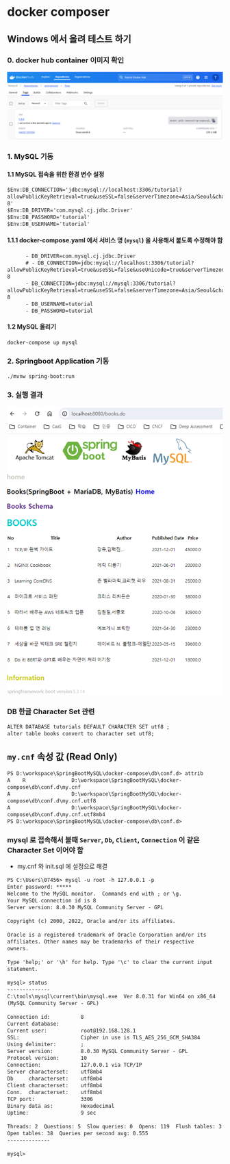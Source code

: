 # docker composer

## Windows 에서 올려 테스트 하기

### 0. docker hub container 이미지 확인
![dockerhub.springmysql.png](./img/dockerhub.springmysql.png)  

### 1. MySQL 기동

#### 1.1 MySQL 접속을 위한 환경 변수 설정
```
$Env:DB_CONNECTION='jdbc:mysql://localhost:3306/tutorial?allowPublicKeyRetrieval=true&useSSL=false&serverTimezone=Asia/Seoul&characterEncoding=UTF-8'
$Env:DB_DRIVER='com.mysql.cj.jdbc.Driver'
$Env:DB_PASSWORD='tutorial'
$Env:DB_USERNAME='tutorial'
```

#### 1.1.1 docker-compose.yaml 에서 서비스 명 (`mysql`) 을 사용해서  붙도록 수정해야 함
```
      - DB_DRIVER=com.mysql.cj.jdbc.Driver
      # - DB_CONNECTION=jdbc:mysql://localhost:3306/tutorial?allowPublicKeyRetrieval=true&useSSL=false&useUnicode=true&serverTimezone=Asia/Seoul&characterEncoding=UTF-8
      - DB_CONNECTION=jdbc:mysql://mysql:3306/tutorial?allowPublicKeyRetrieval=true&useSSL=false&serverTimezone=Asia/Seoul&characterEncoding=UTF-8
      - DB_USERNAME=tutorial
      - DB_PASSWORD=tutorial
```

#### 1.2 MySQL 올리기
```
docker-compose up mysql
```

### 2. Springboot Application 기동
```
./mvnw spring-boot:run
```

### 3. 실행 결과
![books.do.png](./img/books.do.png)  


### DB 한글 Character Set 관련
```
ALTER DATABASE tutorials DEFAULT CHARACTER SET utf8 ;
alter table books convert to character set utf8;
```



## `my.cnf` 속성 값 (Read Only)
```
PS D:\workspace\SpringBootMySQL\docker-compose\db\conf.d> attrib
A    R               D:\workspace\SpringBootMySQL\docker-compose\db\conf.d\my.cnf
A                    D:\workspace\SpringBootMySQL\docker-compose\db\conf.d\my.cnf.utf8
A                    D:\workspace\SpringBootMySQL\docker-compose\db\conf.d\my.cnf.utf8mb4
PS D:\workspace\SpringBootMySQL\docker-compose\db\conf.d> 
```

### mysql 로 접속해서 볼때 `Server`, `Db`, `Client`, `Connection` 이 같은 Character Set 이어야 함
- my.cnf 와 init.sql 에 설정으로 해결
```
PS C:\Users\07456> mysql -u root -h 127.0.0.1 -p
Enter password: *****
Welcome to the MySQL monitor.  Commands end with ; or \g.
Your MySQL connection id is 8
Server version: 8.0.30 MySQL Community Server - GPL

Copyright (c) 2000, 2022, Oracle and/or its affiliates.

Oracle is a registered trademark of Oracle Corporation and/or its
affiliates. Other names may be trademarks of their respective
owners.

Type 'help;' or '\h' for help. Type '\c' to clear the current input statement.

mysql> status
--------------
C:\tools\mysql\current\bin\mysql.exe  Ver 8.0.31 for Win64 on x86_64 (MySQL Community Server - GPL)

Connection id:          8
Current database:
Current user:           root@192.168.128.1
SSL:                    Cipher in use is TLS_AES_256_GCM_SHA384
Using delimiter:        ;
Server version:         8.0.30 MySQL Community Server - GPL
Protocol version:       10
Connection:             127.0.0.1 via TCP/IP
Server characterset:    utf8mb4
Db     characterset:    utf8mb4
Client characterset:    utf8mb4
Conn.  characterset:    utf8mb4
TCP port:               3306
Binary data as:         Hexadecimal
Uptime:                 9 sec

Threads: 2  Questions: 5  Slow queries: 0  Opens: 119  Flush tables: 3  Open tables: 38  Queries per second avg: 0.555
--------------

mysql>
```